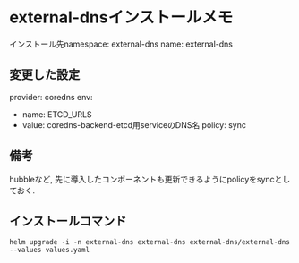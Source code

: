 # external-dnsインストールメモ
インストール先namespace: external-dns
name: external-dns

## 変更した設定
provider: coredns
env:
- name: ETCD_URLS
- value: coredns-backend-etcd用serviceのDNS名
policy: sync

## 備考
hubbleなど, 先に導入したコンポーネントも更新できるようにpolicyをsyncとしておく.

## インストールコマンド
```
helm upgrade -i -n external-dns external-dns external-dns/external-dns --values values.yaml
```
